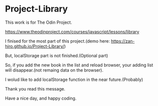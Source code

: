 # Project-Library

This work is for The Odin Project.

https://www.theodinproject.com/courses/javascript/lessons/library

I finised for the most part of this project.(demo here: https://zan-hiro.github.io/Project-Library/)

But, localStorage part is not finished.(Optional part)

So, if you add the new book in the list and reload browser, your adding list will disappear.(not remaing data on the browser).

I wolud like to add localStorage function in the near future.(Probably)

Thank you read this message.

Have a nice day, and happy coding.
